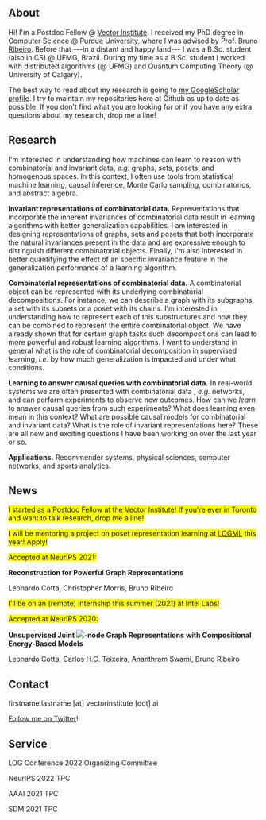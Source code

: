 ## About

Hi! I'm a Postdoc Fellow @ [Vector Institute](https://vectorinstitute.ai/). I received my PhD degree in Computer Science @ Purdue University, where I was advised by Prof. [Bruno Ribeiro](https://www.cs.purdue.edu/homes/ribeirob/). Before that ---in a distant and happy land--- I was a B.Sc. student (also in CS) @ UFMG, Brazil. During my time as a B.Sc. student I worked with distributed algorithms (@ UFMG) and Quantum Computing Theory (@ University of Calgary).

The best way to read about my research is going to [my GoogleScholar profile](https://goo.gl/zrNQue). I try to maintain my repositories here at Github as up to date as possible. If you don't find what you are looking for or if you have any extra questions about my research, drop me a line!

## Research

I'm interested in understanding how machines can learn to reason with combinatorial and invariant data, *e.g.* graphs, sets,  posets, and homogenous spaces. In this context, I often use tools from statistical machine learning, causal inference, Monte Carlo sampling, combinatorics, and abstract algebra.

**Invariant representations of combinatorial data.** Representations that incorporate the inherent invariances of combinatorial data result in learning algorithms with better generalization capabilities. I am interested in designing representations of graphs, sets and posets that both incorporate the natural invariances present in the data and are expressive enough to distinguish different combinatorial objects. Finally, I'm also interested in better quantifying the effect of an specific invariance feature in the generalization performance of a learning algorithm.

**Combinatorial representations of combinatorial data.** A combinatorial object can be represented with its underlying combinatorial decompositions. For instance, we can describe a graph with its subgraphs, a set with its subsets or a poset with its chains. I'm interested in understanding how to represent each of this substructures and how they can be combined to represent the entire combinatorial object. We have already shown that for certain graph tasks such decompositions can lead to more powerful and robust learning algorithms. I want to understand in general what is the role of combinatorial decomposition in supervised learning, *i.e.* by how much generalization is impacted and under what conditions.

**Learning to answer causal queries with combinatorial data.** In real-world systems we are often presented with combinatorial data , *e.g.* networks, and can perform experiments to observe new outcomes. How can we *learn* to answer causal queries from such experiments? What does learning even mean in this context? What are possible causal models for combinatorial and invariant data? What is the role of invariant representations here? These are all new and exciting questions I have been working on over the last year or so.

**Applications.** Recommender systems, physical sciences, computer networks, and sports analytics.

## News

<span style="background-color: #FFFF00">I started as a Postdoc Fellow at the Vector Institute! If you're ever in Toronto and want to talk research, drop me a line! </span>

<span style="background-color: #FFFF00">I will be mentoring a project on poset representation learning at [LOGML](https://www.logml.ai/) this year! Apply! </span>

<span style="background-color: #FFFF00">Accepted at NeurIPS 2021:</span>

**Reconstruction for Powerful Graph Representations**

Leonardo Cotta, Christopher Morris, Bruno Ribeiro

<span style="background-color: #FFFF00">I'll be on an (remote) internship this summer (2021) at Intel Labs!</span>

<span style="background-color: #FFFF00">Accepted at NeurIPS 2020:</span>

**Unsupervised Joint <img src="https://render.githubusercontent.com/render/math?math=k">-node Graph Representations with Compositional Energy-Based Models**

Leonardo Cotta, Carlos H.C. Teixeira, Ananthram Swami, Bruno Ribeiro

## Contact

firstname.lastname [at] vectorinstitute [dot] ai

[Follow me on Twitter](https://twitter.com/cottascience)!

## Service

LOG Conference 2022 Organizing Committee

NeurIPS 2022 TPC

AAAI 2021 TPC

SDM 2021 TPC
